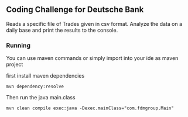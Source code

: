 

## Coding Challenge for Deutsche Bank

Reads a specific file of Trades given in csv format. Analyze the data on a daily base and print the results to the console.



### Running

You can use maven commands or simply import into your ide as maven project

first install maven dependencies

``mvn dependency:resolve``


Then run the java main.class

``mvn clean compile exec:java -Dexec.mainClass="com.fdmgroup.Main"``